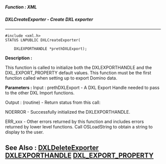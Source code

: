 ##### Function : XML
##### DXLCreateExporter - Create DXL exporter
---
```
#include <xml.h>
STATUS LNPUBLIC DXLCreateExporter(

	DXLEXPORTHANDLE *prethDXLExport);
```
**Description :**

This function is called to initialize both the DXLEXPORTHANDLE and the 
DXL_EXPORT_PROPERTY default values.  This function  must be the first function 
called when setting up to export Domino data.


**Parameters :**
Input :
prethDXLExport  -  A DXL Export Handle needed to pass to the other DXL Import functions.

Output :
(routine)  -  Return status from this call: 

NOERROR - Successfully initialized the DXLEXPORTHANDLE.

ERR_xxx - Other errors returned by this function and includes errors returned by lower level functions. Call OSLoadString to obtain a string to display to the user.



**See Also :**
[DXLDeleteExporter](/domino-c-api-docs/reference/Func/DXLDeleteExporter)
[DXLEXPORTHANDLE](/domino-c-api-docs/reference/Data/DXLEXPORTHANDLE)
[DXL_EXPORT_PROPERTY](/domino-c-api-docs/reference/Data/DXL_EXPORT_PROPERTY)
---
